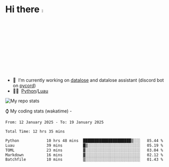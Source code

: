 # Hi there <img src="https://media.giphy.com/media/hvRJCLFzcasrR4ia7z/giphy.gif" width="5%"></a>
- 🥽 &nbsp;I’m currently working on [datalose](https://www.roblox.com/games/16971245917) and datalose assistant (discord bot on [pycord](https://github.com/Pycord-Development/pycord))
- 👨‍💻 &nbsp;[Python](https://python.org)/[Luau](https://luau.org)

<img alt="My repo stats" src="https://github-readme-stats.vercel.app/api?username=FrostX-Official&show_icons=true&theme=radical">

⌚ My coding stats (wakatime) -

<!--START_SECTION:waka-->

```txt
From: 12 January 2025 - To: 19 January 2025

Total Time: 12 hrs 35 mins

Python            10 hrs 48 mins  █████████████████████▒░░░   85.44 %
Luau              39 mins         █▒░░░░░░░░░░░░░░░░░░░░░░░   05.19 %
TOML              23 mins         ▓░░░░░░░░░░░░░░░░░░░░░░░░   03.04 %
Markdown          16 mins         ▓░░░░░░░░░░░░░░░░░░░░░░░░   02.12 %
Batchfile         10 mins         ▒░░░░░░░░░░░░░░░░░░░░░░░░   01.43 %
```

<!--END_SECTION:waka-->
